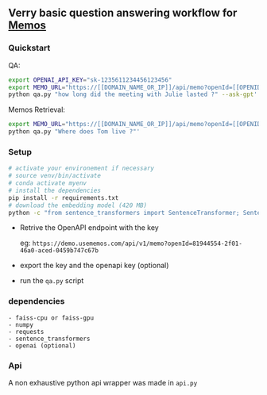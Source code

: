## Verry basic question answering workflow for [Memos](usememos.com)


### Quickstart
QA:
```bash
export OPENAI_API_KEY="sk-1235611234456123456"
export MEMO_URL="https://[[DOMAIN_NAME_OR_IP]]/api/memo?openId=[[OPENIDKEY]]"
python qa.py "how long did the meeting with Julie lasted ?" --ask-gpt'
```
Memos Retrieval:
```bash
export MEMO_URL="https://[[DOMAIN_NAME_OR_IP]]/api/memo?openId=[[OPENIDKEY]]"
python qa.py "Where does Tom live ?"'
```

### Setup

```bash
# activate your environement if necessary
# source venv/bin/activate
# conda activate myenv
# install the dependencies
pip install -r requirements.txt 
# download the embedding model (420 MB)
python -c "from sentence_transformers import SentenceTransformer; SentenceTransformer(model)" 
```

- Retrive the OpenAPI endpoint with the key

    eg: `https://demo.usememos.com/api/v1/memo?openId=81944554-2f01-46a0-aced-0459b747c67b`

- export the key and the openapi key (optional)
- run the `qa.py` script

### dependencies
```
- faiss-cpu or faiss-gpu
- numpy
- requests
- sentence_transformers
- openai (optional)
```

### Api
A non exhaustive python api wrapper was made in `api.py`